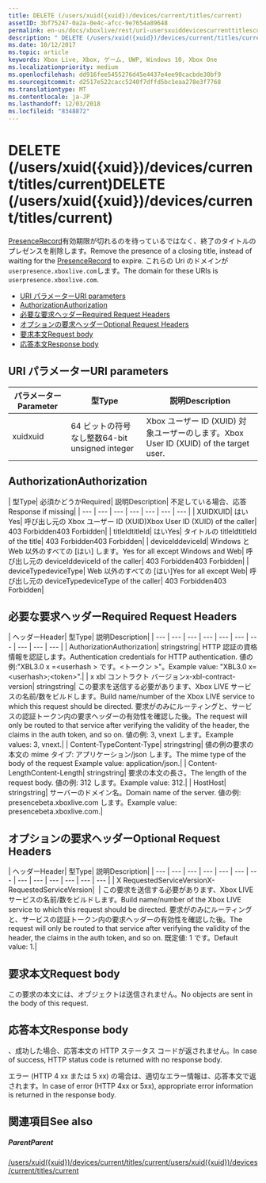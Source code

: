 ```yaml
---
title: DELETE (/users/xuid({xuid})/devices/current/titles/current)
assetID: 3bf75247-0a2a-0e4c-afcc-9e7654a89648
permalink: en-us/docs/xboxlive/rest/uri-usersxuiddevicescurrenttitlescurrentdelete.html
description: " DELETE (/users/xuid({xuid})/devices/current/titles/current)"
ms.date: 10/12/2017
ms.topic: article
keywords: Xbox Live, Xbox, ゲーム, UWP, Windows 10, Xbox One
ms.localizationpriority: medium
ms.openlocfilehash: dd916fee5455276d45e4437e4ee90cacbde30bf9
ms.sourcegitcommit: d2517e522cacc5240f7dffd5bc1eaa278e3f7768
ms.translationtype: MT
ms.contentlocale: ja-JP
ms.lasthandoff: 12/03/2018
ms.locfileid: "8348872"
---
```

# <a name="delete-usersxuidxuiddevicescurrenttitlescurrent"></a><span data-ttu-id="7c325-104">DELETE (/users/xuid({xuid})/devices/current/titles/current)</span><span class="sxs-lookup"><span data-stu-id="7c325-104">DELETE (/users/xuid({xuid})/devices/current/titles/current)</span></span>
<span data-ttu-id="7c325-105">[PresenceRecord](../../json/json-presencerecord.md)有効期限が切れるのを待っているではなく、終了のタイトルのプレゼンスを削除します。</span><span class="sxs-lookup"><span data-stu-id="7c325-105">Remove the presence of a closing title, instead of waiting for the [PresenceRecord](../../json/json-presencerecord.md) to expire.</span></span> <span data-ttu-id="7c325-106">これらの Uri のドメインが`userpresence.xboxlive.com`します。</span><span class="sxs-lookup"><span data-stu-id="7c325-106">The domain for these URIs is `userpresence.xboxlive.com`.</span></span>
 
  * [<span data-ttu-id="7c325-107">URI パラメーター</span><span class="sxs-lookup"><span data-stu-id="7c325-107">URI parameters</span></span>](#ID4EZ)
  * [<span data-ttu-id="7c325-108">Authorization</span><span class="sxs-lookup"><span data-stu-id="7c325-108">Authorization</span></span>](#ID4EEB)
  * [<span data-ttu-id="7c325-109">必要な要求ヘッダー</span><span class="sxs-lookup"><span data-stu-id="7c325-109">Required Request Headers</span></span>](#ID4ERD)
  * [<span data-ttu-id="7c325-110">オプションの要求ヘッダー</span><span class="sxs-lookup"><span data-stu-id="7c325-110">Optional Request Headers</span></span>](#ID4EVF)
  * [<span data-ttu-id="7c325-111">要求本文</span><span class="sxs-lookup"><span data-stu-id="7c325-111">Request body</span></span>](#ID4EVG)
  * [<span data-ttu-id="7c325-112">応答本文</span><span class="sxs-lookup"><span data-stu-id="7c325-112">Response body</span></span>](#ID4EAH)
 
<a id="ID4EZ"></a>

 
## <a name="uri-parameters"></a><span data-ttu-id="7c325-113">URI パラメーター</span><span class="sxs-lookup"><span data-stu-id="7c325-113">URI parameters</span></span>
 
| <span data-ttu-id="7c325-114">パラメーター</span><span class="sxs-lookup"><span data-stu-id="7c325-114">Parameter</span></span>| <span data-ttu-id="7c325-115">型</span><span class="sxs-lookup"><span data-stu-id="7c325-115">Type</span></span>| <span data-ttu-id="7c325-116">説明</span><span class="sxs-lookup"><span data-stu-id="7c325-116">Description</span></span>| 
| --- | --- | --- | 
| <span data-ttu-id="7c325-117">xuid</span><span class="sxs-lookup"><span data-stu-id="7c325-117">xuid</span></span>| <span data-ttu-id="7c325-118">64 ビットの符号なし整数</span><span class="sxs-lookup"><span data-stu-id="7c325-118">64-bit unsigned integer</span></span>| <span data-ttu-id="7c325-119">Xbox ユーザー ID (XUID) 対象ユーザーのします。</span><span class="sxs-lookup"><span data-stu-id="7c325-119">Xbox User ID (XUID) of the target user.</span></span>| 
  
<a id="ID4EEB"></a>

 
## <a name="authorization"></a><span data-ttu-id="7c325-120">Authorization</span><span class="sxs-lookup"><span data-stu-id="7c325-120">Authorization</span></span>
 
| <span data-ttu-id="7c325-121">型</span><span class="sxs-lookup"><span data-stu-id="7c325-121">Type</span></span>| <span data-ttu-id="7c325-122">必須かどうか</span><span class="sxs-lookup"><span data-stu-id="7c325-122">Required</span></span>| <span data-ttu-id="7c325-123">説明</span><span class="sxs-lookup"><span data-stu-id="7c325-123">Description</span></span>| <span data-ttu-id="7c325-124">不足している場合、応答</span><span class="sxs-lookup"><span data-stu-id="7c325-124">Response if missing</span></span>| 
| --- | --- | --- | --- | --- | --- | --- | 
| <span data-ttu-id="7c325-125">XUID</span><span class="sxs-lookup"><span data-stu-id="7c325-125">XUID</span></span>| <span data-ttu-id="7c325-126">はい</span><span class="sxs-lookup"><span data-stu-id="7c325-126">Yes</span></span>| <span data-ttu-id="7c325-127">呼び出し元の Xbox ユーザー ID (XUID)</span><span class="sxs-lookup"><span data-stu-id="7c325-127">Xbox User ID (XUID) of the caller</span></span>| <span data-ttu-id="7c325-128">403 Forbidden</span><span class="sxs-lookup"><span data-stu-id="7c325-128">403 Forbidden</span></span>| 
| <span data-ttu-id="7c325-129">titleId</span><span class="sxs-lookup"><span data-stu-id="7c325-129">titleId</span></span>| <span data-ttu-id="7c325-130">はい</span><span class="sxs-lookup"><span data-stu-id="7c325-130">Yes</span></span>| <span data-ttu-id="7c325-131">タイトルの titleId</span><span class="sxs-lookup"><span data-stu-id="7c325-131">titleId of the title</span></span>| <span data-ttu-id="7c325-132">403 Forbidden</span><span class="sxs-lookup"><span data-stu-id="7c325-132">403 Forbidden</span></span>| 
| <span data-ttu-id="7c325-133">deviceId</span><span class="sxs-lookup"><span data-stu-id="7c325-133">deviceId</span></span>| <span data-ttu-id="7c325-134">Windows と Web 以外のすべての [はい] します。</span><span class="sxs-lookup"><span data-stu-id="7c325-134">Yes for all except Windows and Web</span></span>| <span data-ttu-id="7c325-135">呼び出し元の deviceId</span><span class="sxs-lookup"><span data-stu-id="7c325-135">deviceId of the caller</span></span>| <span data-ttu-id="7c325-136">403 Forbidden</span><span class="sxs-lookup"><span data-stu-id="7c325-136">403 Forbidden</span></span>| 
| <span data-ttu-id="7c325-137">deviceType</span><span class="sxs-lookup"><span data-stu-id="7c325-137">deviceType</span></span>| <span data-ttu-id="7c325-138">Web 以外のすべての [はい]</span><span class="sxs-lookup"><span data-stu-id="7c325-138">Yes for all except Web</span></span>| <span data-ttu-id="7c325-139">呼び出し元の deviceType</span><span class="sxs-lookup"><span data-stu-id="7c325-139">deviceType of the caller</span></span>| <span data-ttu-id="7c325-140">403 Forbidden</span><span class="sxs-lookup"><span data-stu-id="7c325-140">403 Forbidden</span></span>| 
  
<a id="ID4ERD"></a>

 
## <a name="required-request-headers"></a><span data-ttu-id="7c325-141">必要な要求ヘッダー</span><span class="sxs-lookup"><span data-stu-id="7c325-141">Required Request Headers</span></span>
 
| <span data-ttu-id="7c325-142">ヘッダー</span><span class="sxs-lookup"><span data-stu-id="7c325-142">Header</span></span>| <span data-ttu-id="7c325-143">型</span><span class="sxs-lookup"><span data-stu-id="7c325-143">Type</span></span>| <span data-ttu-id="7c325-144">説明</span><span class="sxs-lookup"><span data-stu-id="7c325-144">Description</span></span>| 
| --- | --- | --- | --- | --- | --- | --- | --- | --- | --- | 
| <span data-ttu-id="7c325-145">Authorization</span><span class="sxs-lookup"><span data-stu-id="7c325-145">Authorization</span></span>| <span data-ttu-id="7c325-146">string</span><span class="sxs-lookup"><span data-stu-id="7c325-146">string</span></span>| <span data-ttu-id="7c325-147">HTTP 認証の資格情報を認証します。</span><span class="sxs-lookup"><span data-stu-id="7c325-147">Authentication credentials for HTTP authentication.</span></span> <span data-ttu-id="7c325-148">値の例:"XBL3.0 x =&lt;userhash > です。&lt;トークン >"。</span><span class="sxs-lookup"><span data-stu-id="7c325-148">Example value: "XBL3.0 x=&lt;userhash>;&lt;token>".</span></span>| 
| <span data-ttu-id="7c325-149">x xbl コントラクト バージョン</span><span class="sxs-lookup"><span data-stu-id="7c325-149">x-xbl-contract-version</span></span>| <span data-ttu-id="7c325-150">string</span><span class="sxs-lookup"><span data-stu-id="7c325-150">string</span></span>| <span data-ttu-id="7c325-151">この要求を送信する必要があります、Xbox LIVE サービスの名前/数をビルドします。</span><span class="sxs-lookup"><span data-stu-id="7c325-151">Build name/number of the Xbox LIVE service to which this request should be directed.</span></span> <span data-ttu-id="7c325-152">要求がのみにルーティングと、サービスの認証トークン内の要求ヘッダーの有効性を確認した後。</span><span class="sxs-lookup"><span data-stu-id="7c325-152">The request will only be routed to that service after verifying the validity of the header, the claims in the auth token, and so on.</span></span> <span data-ttu-id="7c325-153">値の例: 3, vnext します。</span><span class="sxs-lookup"><span data-stu-id="7c325-153">Example values: 3, vnext.</span></span>| 
| <span data-ttu-id="7c325-154">Content-Type</span><span class="sxs-lookup"><span data-stu-id="7c325-154">Content-Type</span></span>| <span data-ttu-id="7c325-155">string</span><span class="sxs-lookup"><span data-stu-id="7c325-155">string</span></span>| <span data-ttu-id="7c325-156">値の例の要求の本文の mime タイプ: アプリケーション/json します。</span><span class="sxs-lookup"><span data-stu-id="7c325-156">The mime type of the body of the request Example value: application/json.</span></span>| 
| <span data-ttu-id="7c325-157">Content-Length</span><span class="sxs-lookup"><span data-stu-id="7c325-157">Content-Length</span></span>| <span data-ttu-id="7c325-158">string</span><span class="sxs-lookup"><span data-stu-id="7c325-158">string</span></span>| <span data-ttu-id="7c325-159">要求の本文の長さ。</span><span class="sxs-lookup"><span data-stu-id="7c325-159">The length of the request body.</span></span> <span data-ttu-id="7c325-160">値の例: 312 します。</span><span class="sxs-lookup"><span data-stu-id="7c325-160">Example value: 312.</span></span>| 
| <span data-ttu-id="7c325-161">Host</span><span class="sxs-lookup"><span data-stu-id="7c325-161">Host</span></span>| <span data-ttu-id="7c325-162">string</span><span class="sxs-lookup"><span data-stu-id="7c325-162">string</span></span>| <span data-ttu-id="7c325-163">サーバーのドメイン名。</span><span class="sxs-lookup"><span data-stu-id="7c325-163">Domain name of the server.</span></span> <span data-ttu-id="7c325-164">値の例: presencebeta.xboxlive.com します。</span><span class="sxs-lookup"><span data-stu-id="7c325-164">Example value: presencebeta.xboxlive.com.</span></span>| 
  
<a id="ID4EVF"></a>

 
## <a name="optional-request-headers"></a><span data-ttu-id="7c325-165">オプションの要求ヘッダー</span><span class="sxs-lookup"><span data-stu-id="7c325-165">Optional Request Headers</span></span>
 
| <span data-ttu-id="7c325-166">ヘッダー</span><span class="sxs-lookup"><span data-stu-id="7c325-166">Header</span></span>| <span data-ttu-id="7c325-167">型</span><span class="sxs-lookup"><span data-stu-id="7c325-167">Type</span></span>| <span data-ttu-id="7c325-168">説明</span><span class="sxs-lookup"><span data-stu-id="7c325-168">Description</span></span>| 
| --- | --- | --- | --- | --- | --- | --- | --- | --- | --- | --- | --- | --- | 
| <span data-ttu-id="7c325-169">X RequestedServiceVersion</span><span class="sxs-lookup"><span data-stu-id="7c325-169">X-RequestedServiceVersion</span></span>|  | <span data-ttu-id="7c325-170">この要求を送信する必要があります、Xbox LIVE サービスの名前/数をビルドします。</span><span class="sxs-lookup"><span data-stu-id="7c325-170">Build name/number of the Xbox LIVE service to which this request should be directed.</span></span> <span data-ttu-id="7c325-171">要求がのみにルーティングと、サービスの認証トークン内の要求ヘッダーの有効性を確認した後。</span><span class="sxs-lookup"><span data-stu-id="7c325-171">The request will only be routed to that service after verifying the validity of the header, the claims in the auth token, and so on.</span></span> <span data-ttu-id="7c325-172">既定値: 1 です。</span><span class="sxs-lookup"><span data-stu-id="7c325-172">Default value: 1.</span></span>| 
  
<a id="ID4EVG"></a>

 
## <a name="request-body"></a><span data-ttu-id="7c325-173">要求本文</span><span class="sxs-lookup"><span data-stu-id="7c325-173">Request body</span></span>
 
<span data-ttu-id="7c325-174">この要求の本文には、オブジェクトは送信されません。</span><span class="sxs-lookup"><span data-stu-id="7c325-174">No objects are sent in the body of this request.</span></span>
  
<a id="ID4EAH"></a>

 
## <a name="response-body"></a><span data-ttu-id="7c325-175">応答本文</span><span class="sxs-lookup"><span data-stu-id="7c325-175">Response body</span></span>
 
<span data-ttu-id="7c325-176">、成功した場合、応答本文の HTTP ステータス コードが返されません。</span><span class="sxs-lookup"><span data-stu-id="7c325-176">In case of success, HTTP status code is returned with no response body.</span></span>
 
<span data-ttu-id="7c325-177">エラー (HTTP 4 xx または 5 xx) の場合は、適切なエラー情報は、応答本文で返されます。</span><span class="sxs-lookup"><span data-stu-id="7c325-177">In case of error (HTTP 4xx or 5xx), appropriate error information is returned in the response body.</span></span>
  
<a id="ID4ELH"></a>

 
## <a name="see-also"></a><span data-ttu-id="7c325-178">関連項目</span><span class="sxs-lookup"><span data-stu-id="7c325-178">See also</span></span>
 
<a id="ID4ENH"></a>

 
##### <a name="parent"></a><span data-ttu-id="7c325-179">Parent</span><span class="sxs-lookup"><span data-stu-id="7c325-179">Parent</span></span> 

[<span data-ttu-id="7c325-180">/users/xuid({xuid})/devices/current/titles/current</span><span class="sxs-lookup"><span data-stu-id="7c325-180">/users/xuid({xuid})/devices/current/titles/current</span></span>](uri-usersxuiddevicescurrenttitlescurrent.md)

   